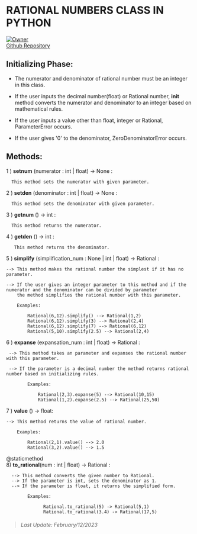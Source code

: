 # RATIONAL NUMBERS CLASS IN PYTHON

[![Owner](https://img.shields.io/badge/owner-enescnby-blue)](https://github.com/enescnby) \
[Github Repository](https://github.com/enescnby/rational-class-python)



## Initializing Phase:

+ The numerator and denominator of rational number must be an integer in this class.

- If the user inputs the decimal number(float) or Rational number, __init__ method converts the numerator and denominator to an integer based on mathematical rules.

* If the user inputs a value other than float, integer or Rational, ParameterError occurs.

+ If the user gives '0' to the denominator, ZeroDenominatorError occurs.


## Methods:

1 \) **setnum** \(numerator : int \| float\) -> None :

      This method sets the numerator with given parameter.

2 \) **setden** \(denominator : int \| float\) -> None :

      This method sets the denominator with given parameter.

3 \) **getnum** \(\) -> int :

      This method returns the numerator.

4 \) **getden** \(\) -> int :

       This method returns the denominator.

5 \) **simplify** \(simplification_num : None \| int \| float\) -> Rational :

    --> This method makes the rational number the simplest if it has no parameter.

    --> If the user gives an integer parameter to this method and if the numerator and the denominator can be divided by parameter
        the method simplifies the rational number with this parameter.

        Examples:

            Rational(6,12).simplify() --> Rational(1,2)
            Rational(6,12).simplify(3) --> Rational(2,4)
            Rational(6,12).simplify(7) --> Rational(6,12)
            Rational(5,10).simplify(2.5) --> Rational(2,4)

6 \) **expanse** \(expansation_num : int \| float\) -> Rational :

     --> This method takes an parameter and expanses the rational number with this parameter.

     --> If the parameter is a decimal number the method returns rational number based on initializing rules.

            Examples:

                Rational(2,3).expanse(5) --> Rational(10,15)
                Rational(1,2).expanse(2.5) --> Rational(25,50)

7 \) **value** \(\) -> float:

    --> This method returns the value of rational number.

        Examples:

            Rational(2,1).value() --> 2.0
            Rational(3,2).value() --> 1.5

@staticmethod \
8\) **to_rational**\(num : int \| float\) -> Rational :

      --> This method converts the given number to Rational.
      --> If the parameter is int, sets the denominator as 1.
      --> If the parameter is float, it returns the simplified form.
      
            Examples:
            
                  Rational.to_rational(5) -> Rational(5,1)
                  Rational.to_rational(3.4) -> Rational(17,5)

> ###### *Last Update: February/12/2023*
